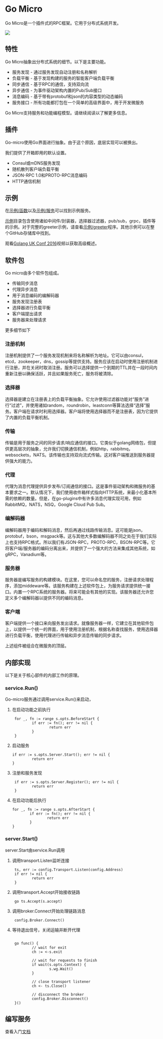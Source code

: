 # Go Micro
Go Micro是一个插件式的RPC框架。它用于分布式系统开发。

![](go-micro.png)

## 特性
Go Micro抽象出分布式系统的细节。以下是主要功能。

- 服务发现 - 通过服务发现自动注册和名称解析
- 负载平衡 - 基于发现构建的服务的智能客户端负载平衡
- 同步通信 - 基于RPC的通信，支持双向流
- 异步通信 - 为事件驱动架构内置的Pub/Sub接口
- 消息编码 - 基于带有protobuf和json的内容类型的动态编码
- 服务接口 - 所有功能都打包在一个简单的高级界面中，用于开发微服务

Go Micro支持服务和功能编程模型。请继续阅读以了解更多信息。

## 插件
Go-micro使用Go界面进行抽象。由于这个原因，底层实现可以被换出。

我们提供了开箱即用的默认设置。

- Consul或mDNS服务发现
- 随机散列客户端负载平衡
- JSON-RPC 1.0和PROTO-RPC消息编码
- HTTP通信机制

## 示例
在[示例/函数](https://github.com/micro/examples/tree/master/function)以及[示例/服务](https://github.com/micro/examples/tree/master/service)可以找到示例服务。

[示例](https://github.com/micro/examples)目录包含使用诸如中间件/封装器，选择器过滤器，pub/sub，grpc，插件等的示例。对于完整的greeter示例，请查看[示例/greeter](https://github.com/micro/examples/tree/master/greeter)程序。其他示例可以在整个GitHub存储库中找到。

观看[Golang UK Conf 2016](https://www.youtube.com/watch?v=xspaDovwk34)视频以获取高级概述。

## 软件包
Go micro由多个软件包组成。

- 传输同步消息
- 代理异步消息
- 用于消息编码的编解码器
- 服务发现注册表
- 选择器进行负载平衡
- 客户端提出请求
- 服务器来处理请求

更多细节如下

### 注册机制
注册机制提供了一个服务发现机制来将名称解析为地址。它可以由consul，etcd，zookeeper，dns，gossip等提供支持。服务应该在启动时使用注册机制进行注册，并在关闭时取消注册。服务可以选择提供一个到期的TTL并在一段时间内重新注册以确保活跃，并且如果服务死亡，服务将被清除。

### 选择器
选择器是建立在注册表上的负载平衡抽象。它允许使用过滤器功能对“服务”进行“过滤”，并使用诸如random，roundrobin，leastconn等算法选择“选择”服务。客户端在请求时利用选择器。客户端将使用选择器而不是注册表，因为它提供了内置的负载平衡机制。

### 传输
传输是用于服务之间的同步请求/响应通信的接口。它类似于golang网络包，但提供更高层次的抽象，允许我们切换通信机制，例如http，rabbitmq，websockets，NATS。该传输也支持双向流式传输。这对客户端推送到服务器提供强大的能力。

### 代理
代理为消息代理提供异步发布/订阅通信的接口。这是事件驱动架构和微服务的基本要求之一。默认情况下，我们使用收件箱样式指向HTTP系统，来最小化基本所需的依赖的数量。但是，在go-plugins中有许多消息代理实现可用，例如RabbitMQ，NATS，NSQ，Google Cloud Pub Sub。

### 编解码器
编解码器用于编码和解码消息，然后再通过线路传输消息。这可能是json，protobuf，bson，msgpack等。这与其他大多数编解码器不同之处在于我们实际上也支持RPC格式。所以我们有JSON-RPC，PROTO-RPC，BSON-RPC等。它将客户端/服务器的编码分离出来，并提供了一个强大的方法来集成其他系统，如gRPC，Vanadium等。

### 服务器
服务器是编写服务的构建模块。在这里，您可以命名您的服务，注册请求处理程序，添加middeware等。该服务构建在上述软件包上，为服务请求提供统一接口。内置一个RPC系统的服务器。将来可能会有其他的实现。该服务器还允许您定义多个编解码器以提供不同的编码消息。

### 客户端
客户端提供一个接口来向服务发出请求。就像服务器一样，它建立在其他软件包上，以提供一个统一的界面，用于使用注册机制，根据名称查找服务，使用选择器进行负载平衡，使用代理进行传输和异步消息传输的同步请求。

上述组件被组合在微服务的顶层。

## 内部实现
以下是关于核心部件的内部工作的原理。

### service.Run()
Go-micro服务通过调用service.Run()来启动，

1. 在启动功能之前执行

    ```
     for _, fn := range s.opts.BeforeStart {
             if err := fn(); err != nil {
                     return err
             }
     }
    ```
2. 启动服务

    ```
    if err := s.opts.Server.Start(); err != nil {
             return err
    }
    ```
3. 注册和服务发现

    ```
     if err := s.opts.Server.Register(); err != nil {
             return err
     }
    ```
4. 在启动功能后执行

    ```
    for _, fn := range s.opts.AfterStart {
            if err := fn(); err != nil {
                    return err
            }
    }
    ```

### server.Start()
server.Start由service.Run调用

1. 调用transport.Listen监听连接

    ```
     ts, err := config.Transport.Listen(config.Address)
     if err != nil {
             return err
     }
    ```

2. 调用transport.Accept开始接收链路

    ```
     go ts.Accept(s.accept)
    ```

3. 调用broker.Connect开始处理链路消息

    ```
     config.Broker.Connect()
    ```
    
4. 等待退出信号，关闭运输并断开代理

    ```

     go func() {
             // wait for exit
             ch := <-s.exit
    
             // wait for requests to finish
             if wait(s.opts.Context) {
                     s.wg.Wait()
             }
    
             // close transport listener
             ch <- ts.Close()
    
             // disconnect the broker
             config.Broker.Disconnect()
     }()

    ```
    
## 编写服务
查看入门[文档](https://micro.mu/docs/writing-a-go-service.html)
